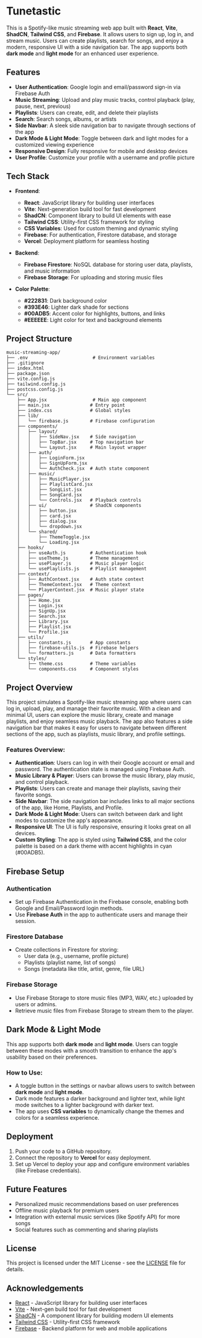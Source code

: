 # Tunetastic

This is a Spotify-like music streaming web app built with **React**, **Vite**, **ShadCN**, **Tailwind CSS**, and **Firebase**. It allows users to sign up, log in, and stream music. Users can create playlists, search for songs, and enjoy a modern, responsive UI with a side navigation bar. The app supports both **dark mode** and **light mode** for an enhanced user experience.

## Features

- **User Authentication**: Google login and email/password sign-in via Firebase Auth
- **Music Streaming**: Upload and play music tracks, control playback (play, pause, next, previous)
- **Playlists**: Users can create, edit, and delete their playlists
- **Search**: Search songs, albums, or artists
- **Side Navbar**: A sleek side navigation bar to navigate through sections of the app
- **Dark Mode & Light Mode**: Toggle between dark and light modes for a customized viewing experience
- **Responsive Design**: Fully responsive for mobile and desktop devices
- **User Profile**: Customize your profile with a username and profile picture

## Tech Stack

- **Frontend**:  
  - **React**: JavaScript library for building user interfaces  
  - **Vite**: Next-generation build tool for fast development  
  - **ShadCN**: Component library to build UI elements with ease  
  - **Tailwind CSS**: Utility-first CSS framework for styling  
  - **CSS Variables**: Used for custom theming and dynamic styling  
  - **Firebase**: For authentication, Firestore database, and storage
  - **Vercel**: Deployment platform for seamless hosting

- **Backend**:  
  - **Firebase Firestore**: NoSQL database for storing user data, playlists, and music information  
  - **Firebase Storage**: For uploading and storing music files

- **Color Palette**:  
  - **#222831**: Dark background color  
  - **#393E46**: Lighter dark shade for sections  
  - **#00ADB5**: Accent color for highlights, buttons, and links  
  - **#EEEEEE**: Light color for text and background elements

## Project Structure

```
music-streaming-app/
├── .env                        # Environment variables
├── .gitignore
├── index.html
├── package.json
├── vite.config.js
├── tailwind.config.js
├── postcss.config.js
└── src/
    ├── App.jsx                 # Main app component
    ├── main.jsx               # Entry point
    ├── index.css              # Global styles
    ├── lib/
    │   └── firebase.js        # Firebase configuration
    ├── components/
    │   ├── layout/
    │   │   ├── SideNav.jsx    # Side navigation
    │   │   ├── TopBar.jsx     # Top navigation bar
    │   │   └── Layout.jsx     # Main layout wrapper
    │   ├── auth/
    │   │   ├── LoginForm.jsx
    │   │   ├── SignUpForm.jsx
    │   │   └── AuthCheck.jsx  # Auth state component
    │   ├── music/
    │   │   ├── MusicPlayer.jsx
    │   │   ├── PlaylistCard.jsx
    │   │   ├── SongList.jsx
    │   │   ├── SongCard.jsx
    │   │   └── Controls.jsx   # Playback controls
    │   ├── ui/                # ShadCN components
    │   │   ├── button.jsx
    │   │   ├── card.jsx
    │   │   ├── dialog.jsx
    │   │   └── dropdown.jsx
    │   └── shared/
    │       ├── ThemeToggle.jsx
    │       └── Loading.jsx
    ├── hooks/
    │   ├── useAuth.js         # Authentication hook
    │   ├── useTheme.js        # Theme management
    │   ├── usePlayer.js       # Music player logic
    │   └── usePlaylists.js    # Playlist management
    ├── context/
    │   ├── AuthContext.jsx    # Auth state context
    │   ├── ThemeContext.jsx   # Theme context
    │   └── PlayerContext.jsx  # Music player state
    ├── pages/
    │   ├── Home.jsx
    │   ├── Login.jsx
    │   ├── SignUp.jsx
    │   ├── Search.jsx
    │   ├── Library.jsx
    │   ├── Playlist.jsx
    │   └── Profile.jsx
    ├── utils/
    │   ├── constants.js       # App constants
    │   ├── firebase-utils.js  # Firebase helpers
    │   └── formatters.js      # Data formatters
    └── styles/
        ├── theme.css          # Theme variables
        └── components.css     # Component styles
```

## Project Overview

This project simulates a Spotify-like music streaming app where users can log in, upload, play, and manage their favorite music. With a clean and minimal UI, users can explore the music library, create and manage playlists, and enjoy seamless music playback. The app also features a side navigation bar that makes it easy for users to navigate between different sections of the app, such as playlists, music library, and profile settings.

### Features Overview:
- **Authentication**: Users can log in with their Google account or email and password. The authentication state is managed using Firebase Auth.
- **Music Library & Player**: Users can browse the music library, play music, and control playback.
- **Playlists**: Users can create and manage their playlists, saving their favorite songs.
- **Side Navbar**: The side navigation bar includes links to all major sections of the app, like Home, Playlists, and Profile.
- **Dark Mode & Light Mode**: Users can switch between dark and light modes to customize the app's appearance.
- **Responsive UI**: The UI is fully responsive, ensuring it looks great on all devices.
- **Custom Styling**: The app is styled using **Tailwind CSS**, and the color palette is based on a dark theme with accent highlights in cyan (#00ADB5).

## Firebase Setup

### Authentication

- Set up Firebase Authentication in the Firebase console, enabling both Google and Email/Password login methods.
- Use **Firebase Auth** in the app to authenticate users and manage their session.

### Firestore Database

- Create collections in Firestore for storing:
  - User data (e.g., username, profile picture)
  - Playlists (playlist name, list of songs)
  - Songs (metadata like title, artist, genre, file URL)

### Firebase Storage

- Use Firebase Storage to store music files (MP3, WAV, etc.) uploaded by users or admins.
- Retrieve music files from Firebase Storage to stream them to the player.

## Dark Mode & Light Mode

This app supports both **dark mode** and **light mode**. Users can toggle between these modes with a smooth transition to enhance the app's usability based on their preferences.

### How to Use:
- A toggle button in the settings or navbar allows users to switch between **dark mode** and **light mode**.
- Dark mode features a darker background and lighter text, while light mode switches to a lighter background with darker text.
- The app uses **CSS variables** to dynamically change the themes and colors for a seamless experience.

## Deployment

1. Push your code to a GitHub repository.
2. Connect the repository to **Vercel** for easy deployment.
3. Set up Vercel to deploy your app and configure environment variables (like Firebase credentials).

## Future Features

- Personalized music recommendations based on user preferences
- Offline music playback for premium users
- Integration with external music services (like Spotify API) for more songs
- Social features such as commenting and sharing playlists

## License

This project is licensed under the MIT License - see the [LICENSE](LICENSE) file for details.

## Acknowledgements

- [React](https://reactjs.org/) - JavaScript library for building user interfaces
- [Vite](https://vitejs.dev/) - Next-gen build tool for fast development
- [ShadCN](https://shadcn.dev/) - A component library for building modern UI elements
- [Tailwind CSS](https://tailwindcss.com/) - Utility-first CSS framework
- [Firebase](https://firebase.google.com/) - Backend platform for web and mobile applications